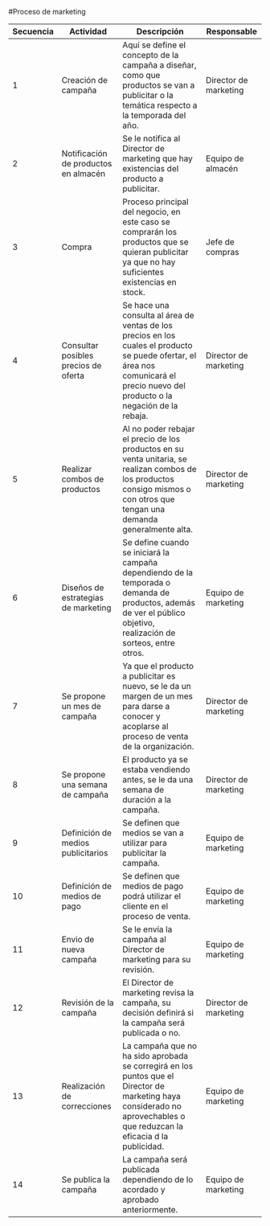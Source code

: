 #Proceso de marketing


| Secuencia | Actividad                                | Descripción                                                                                                      | Responsable      |
|-----------|------------------------------------------|------------------------------------------------------------------------------------------------------------------|------------------|
| 1         | Creación de campaña          | Aquí se define el concepto de la campaña a diseñar, como que productos se van a publicitar o la temática respecto a la temporada del año.                  | Director de marketing |
| 2         | Notificación de productos en almacén                         | Se le notifica al Director de marketing que hay existencias del producto a publicitar. | Equipo de almacén          |
| 3         | Compra                    | Proceso principal del negocio, en este caso se comprarán los productos que se quieran publicitar ya que no hay suficientes existencias en stock.                 | Jefe de compras |
| 4         | Consultar posibles precios de oferta                 | Se hace una consulta al área de ventas de los precios en los cuales el producto se puede ofertar, el área nos comunicará el precio nuevo del producto o la negación de la rebaja.                   | Director de marketing |
| 5         | Realizar combos de productos       | Al no poder rebajar el precio de los productos en su venta unitaria, se realizan combos de los productos consigo mismos o con otros que tengan una demanda generalmente alta.     | Director de marketing |
| 6         | Diseños de estrategias de marketing             | Se define cuando se iniciará la campaña dependiendo de la temporada o demanda de productos, además de ver el público objetivo, realización  de sorteos, entre otros.                                | Equipo de marketing |
| 7         | Se propone un mes de campaña                        | Ya que el producto a publicitar es nuevo, se le da un margen de un mes para darse a conocer y acoplarse al proceso de venta de la organización. | Director de marketing          |
| 8         | Se propone una semana de campaña                        | El producto ya se estaba vendiendo antes, se le da una semana de duración a la campaña.  | Director de marketing |
| 9         | Definición de medios publicitarios                   | Se definen que medios se van a utilizar para publicitar la campaña.   | Equipo de marketing |
| 10        | Definición de medios de pago              | Se definen que medios de pago podrá utilizar el cliente en el proceso de venta.                    | Equipo de marketing |
| 11        | Envio de nueva campaña | Se le envía la campaña al Director de marketing para su revisión.                       | Equipo de marketing |
| 12       | Revisión de la campaña | El Director de marketing revisa la campaña, su decisión definirá si la campaña será publicada o no.                       | Director de marketing |
| 13        | Realización de correcciones | La campaña que no ha sido aprobada se corregirá en los puntos que el Director de marketing haya considerado no aprovechables o que reduzcan la eficacia d la publicidad.                       | Equipo de marketing |
| 14        | Se publica la campaña | La campaña será publicada dependiendo de lo acordado y aprobado anteriormente.                       | Equipo de marketing |
